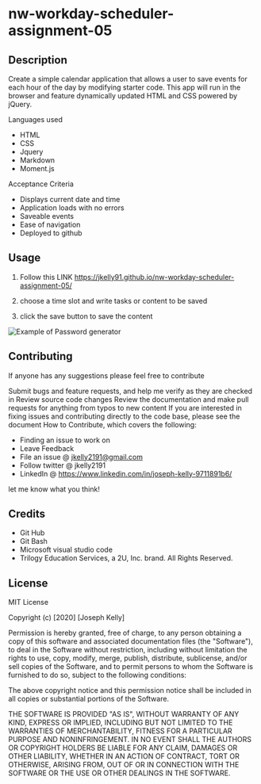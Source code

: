# nw-workday-scheduler-assignment-05


## Description

Create a simple calendar application that allows a user to save events for each hour of the day by modifying starter code. This app will run in the browser and feature dynamically updated HTML and CSS powered by jQuery.



Languages used

- HTML
- CSS
- Jquery
- Markdown
- Moment.js


Acceptance Criteria

- Displays current date and time
- Application loads with no errors
- Saveable events
- Ease of navigation
- Deployed to github


## Usage

1. Follow this LINK
https://jkelly91.github.io/nw-workday-scheduler-assignment-05/


2. choose a time slot and write tasks or content to be saved

3. click the save button to save the content


![Example of Password generator]()



## Contributing
If anyone has any suggestions please feel free to contribute

Submit bugs and feature requests, and help me verify as they are checked in
Review source code changes
Review the documentation and make pull requests for anything from typos to new content
If you are interested in fixing issues and contributing directly to the code base, please see the document How to Contribute, which covers the following:


- Finding an issue to work on
- Leave Feedback
- File an issue @ jkelly2191@gmail.com
- Follow twitter @ jkelly2191
- LinkedIn @  https://www.linkedin.com/in/joseph-kelly-9711891b6/

let me know what you think!


## Credits


- Git Hub
- Git Bash
- Microsoft visual studio code
- Trilogy Education Services, a 2U, Inc. brand. All Rights Reserved.




## License

MIT License

Copyright (c) [2020] [Joseph Kelly]

Permission is hereby granted, free of charge, to any person obtaining a copy
of this software and associated documentation files (the "Software"), to deal
in the Software without restriction, including without limitation the rights
to use, copy, modify, merge, publish, distribute, sublicense, and/or sell
copies of the Software, and to permit persons to whom the Software is
furnished to do so, subject to the following conditions:

The above copyright notice and this permission notice shall be included in all
copies or substantial portions of the Software.

THE SOFTWARE IS PROVIDED "AS IS", WITHOUT WARRANTY OF ANY KIND, EXPRESS OR
IMPLIED, INCLUDING BUT NOT LIMITED TO THE WARRANTIES OF MERCHANTABILITY,
FITNESS FOR A PARTICULAR PURPOSE AND NONINFRINGEMENT. IN NO EVENT SHALL THE
AUTHORS OR COPYRIGHT HOLDERS BE LIABLE FOR ANY CLAIM, DAMAGES OR OTHER
LIABILITY, WHETHER IN AN ACTION OF CONTRACT, TORT OR OTHERWISE, ARISING FROM,
OUT OF OR IN CONNECTION WITH THE SOFTWARE OR THE USE OR OTHER DEALINGS IN THE
SOFTWARE.